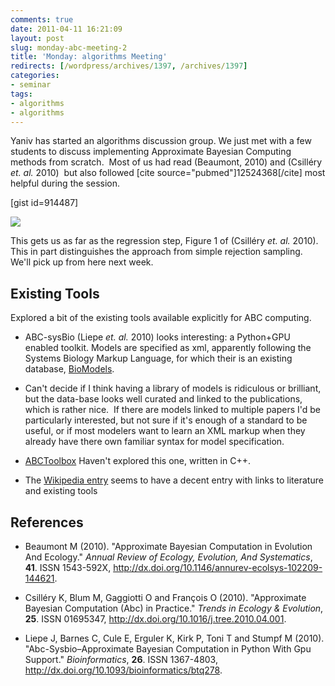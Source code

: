 ```yaml
---
comments: true
date: 2011-04-11 16:21:09
layout: post
slug: monday-abc-meeting-2
title: 'Monday: algorithms Meeting'
redirects: [/wordpress/archives/1397, /archives/1397]
categories:
- seminar
tags:
- algorithms
- algorithms
---
```


Yaniv has started an algorithms discussion group. We just met with a few  students to discuss implementing Approximate Bayesian Computing methods from scratch.  Most of us had read (Beaumont, 2010) and (Csilléry _et. al._ 2010)  but also followed [cite source="pubmed"]12524368[/cite] most helpful during the session.

[gist id=914487]

![]( http://farm6.staticflickr.com/5222/5610998871_13dd3c8c88_o.png )


This gets us as far as the regression step, Figure 1 of (Csilléry _et. al._ 2010).  This in part distinguishes the approach from simple rejection sampling.  We'll pick up from here next week.


## Existing Tools


Explored a bit of the existing tools available explicitly for ABC computing.



	
  * ABC-sysBio (Liepe _et. al._ 2010) looks interesting: a Python+GPU enabled toolkit. Models are specified as xml, apparently following the Systems Biology Markup Language, for which their is an existing database, [BioModels](http://www.ebi.ac.uk/biomodels-main/).

	
  * Can't decide if I think having a library of models is ridiculous or brilliant, but the data-base looks well curated and linked to the publications, which is rather nice.  If there are models linked to multiple papers I'd be particularly interested, but not sure if it's enough of a standard to be useful, or if most modelers want to learn an XML markup when they already have there own familiar syntax for model specification.

	
  * [ABCToolbox](http://www.cmpg.iee.unibe.ch/content/softwares__services/computer_programs/abctoolbox/index_eng.html) Haven't explored this one, written in C++.

	
  * The [Wikipedia entry](http://en.wikipedia.org/wiki/Approximate_Bayesian_computation) seems to have a decent entry with links to literature and existing tools



## References


- Beaumont M (2010).
"Approximate Bayesian Computation in Evolution And Ecology."
*Annual Review of Ecology, Evolution, And Systematics*, **41**.
ISSN 1543-592X, <a href="http://dx.doi.org/10.1146/annurev-ecolsys-102209-144621">http://dx.doi.org/10.1146/annurev-ecolsys-102209-144621</a>.

- Csilléry K, Blum M, Gaggiotti O and François O (2010).
"Approximate Bayesian Computation (Abc) in Practice."
*Trends in Ecology &amp; Evolution*, **25**.
ISSN 01695347, <a href="http://dx.doi.org/10.1016/j.tree.2010.04.001">http://dx.doi.org/10.1016/j.tree.2010.04.001</a>.

- Liepe J, Barnes C, Cule E, Erguler K, Kirk P, Toni T and Stumpf M (2010).
"Abc-Sysbio&ndash;Approximate Bayesian Computation in Python With Gpu Support."
*Bioinformatics*, **26**.
ISSN 1367-4803, <a href="http://dx.doi.org/10.1093/bioinformatics/btq278">http://dx.doi.org/10.1093/bioinformatics/btq278</a>.
